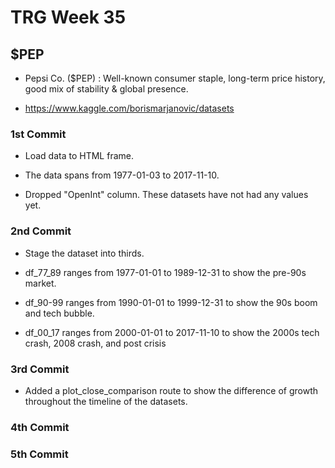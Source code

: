 # TRG Week 35

## $PEP

- Pepsi Co. ($PEP) : Well-known consumer staple, long-term price history, good mix of stability & global presence.

- https://www.kaggle.com/borismarjanovic/datasets

### 1st Commit

- Load data to HTML frame.

- The data spans from 1977-01-03 to 2017-11-10.

- Dropped "OpenInt" column. These datasets have not had any values yet.

### 2nd Commit

- Stage the dataset into thirds.

- df_77_89 ranges from 1977-01-01 to 1989-12-31 to show the pre-90s market.

- df_90-99 ranges from 1990-01-01 to 1999-12-31 to show the 90s boom and tech bubble.

- df_00_17 ranges from 2000-01-01 to 2017-11-10 to show the 2000s tech crash, 2008 crash, and post crisis

### 3rd Commit

- Added a plot_close_comparison route to show the difference of growth throughout the timeline of the datasets.

### 4th Commit

### 5th Commit